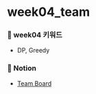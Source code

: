 # week04_team

### 🔑 week04 키워드
- DP, Greedy

### 📒 Notion
- [Team Board](https://flicker-alyssum-bb5.notion.site/Team-Board-65a62854654341fdbb934555487b5708)
